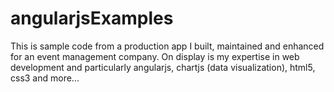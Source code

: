 # angularjsExamples
This is sample code from a production app I built, maintained and enhanced for an event management company. On display is my expertise in web development and particularly angularjs, chartjs (data visualization), html5, css3 and more...
